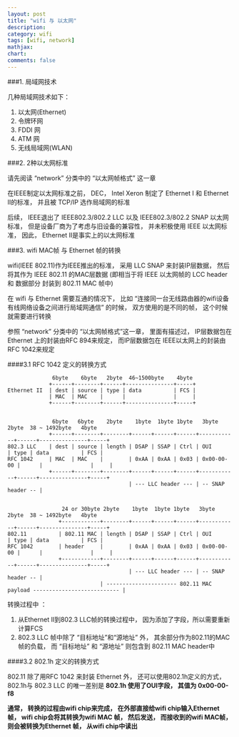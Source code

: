 ```yaml
---
layout: post
title: "wifi 与 以太网"
description:
category: wifi
tags: [wifi, network]
mathjax: 
chart:
comments: false
---
```


###1. 局域网技术

几种局域网技术如下：

1. 以太网(Ethernet)
2. 令牌环网
3. FDDI 网
4. ATM 网
5. 无线局域网(WLAN)

###2. 2种以太网标准

请先阅读 “network” 分类中的 “以太网帧格式” 这一章

在IEEE制定以太网标准之前， DEC， Intel Xeron 制定了 Ethernet I 和 Ethernet II的标准， 并且被 TCP/IP 选作局域网的标准

后续， IEEE退出了 IEEE802.3/802.2 LLC 以及 IEEE802.3/802.2 SNAP 以太网标准， 但是设备厂商为了考虑与旧设备的兼容性， 并未积极使用 IEEE 以太网标准， 因此， Ethernet II是事实上的以太网标准

###3. wifi MAC帧 与 Ethernet 帧的转换

wifi(IEEE 802.11)作为IEEE推出的标准， 采用 LLC SNAP 来封装IP层数据， 然后将其作为 IEEE 802.11 的MAC层数据 (即相当于将 IEEE 以太网帧的 LCC header 和 数据部分 封装到 802.11 MAC 帧中)

在 wifi 与 Ethernet 需要互通的情况下， 比如 “连接同一台无线路由器的wifi设备有线网络设备之间进行局域网通信” 的时候， 双方使用的是不同的帧， 这个时候就需要进行转换

参照 “network” 分类中的 “以太网帧格式”这一章， 里面有描述过， IP层数据包在Ethernet 上的封装由RFC 894来规定， 而IP层数据包在 IEEE以太网上的封装由 RFC 1042来规定

####3.1 RFC 1042 定义的转换方式

	              6byte    6byte   2byte  46~1500byte    4byte
	             +------+--------+------+---------------+-----+
	Ethernet II  | dest | source | type | data          | FCS |	
	             | MAC  | MAC    |      |               |     |
	             +------+--------+------+---------------+-----+


	              6byte   6byte    2byte    1byte  1byte 1byte   3byte        2byte  38 ~ 1492byte   4byte
	             +------+--------+--------+------+------+------+------------+------+---------------+-----+
	802.3 LLC    | dest | source | length | DSAP | SSAP | Ctrl | OUI        | type | data          | FCS |	 
	RFC 1042     | MAC  | MAC    |        | 0xAA | 0xAA | 0x03 | 0x00-00-00 |      |               |     |   
	             +------+--------+--------+------+------+------+------------+------+---------------+-----+
	                                      | --- LLC header --- | -- SNAP header -- |


	                 24 or 30byte 2byte    1byte  1byte 1byte   3byte        2byte  38 ~ 1492byte   4byte
	                +------------+--------+------+------+------+------------+------+---------------+-----+	
	802.11          | 802.11 MAC | length | DSAP | SSAP | Ctrl | OUI        | type | data          | FCS |
	RFC 1042        | header     |        | 0xAA | 0xAA | 0x03 | 0x00-00-00 |      |               |     |
	                +------------+--------+------+------+------+------------+------+---------------+-----+
	                                      | --- LLC header --- | -- SNAP header -- |
	                             | ---------------------- 802.11 MAC payload --------------------------- |

转换过程中 ：

1. 从Ethernet II到802.3 LLC帧的转换过程中， 因为添加了字段，所以需要重新计算FCS
2. 802.3 LLC 帧中除了 “目标地址”和“源地址” 外， 其余部分作为802.11的MAC帧的负载， 而 “目标地址” 和 “源地址” 则包含到 802.11 MAC header中

####3.2 802.1h 定义的转换方式

802.11 除了用RFC 1042 来封装 Ethernet 外， 还可以使用802.1h定义的方式， 802.1h与 802.3 LLC 的唯一差别是 **802.1h 使用了OUI字段， 其值为 0x00-00-f8**


**通常， 转换的过程由wifi chip来完成， 在外部直接给wifi chip输入Ethernet 帧， wifi chip会将其转换为wifi MAC 帧， 然后发送， 而接收到的wifi MAC帧，则会被转换为Ethernet 帧， 从wifi chip中读出**
